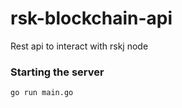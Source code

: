 # rsk-blockchain-api

Rest api to interact with rskj node 

### Starting the server
```
go run main.go
```